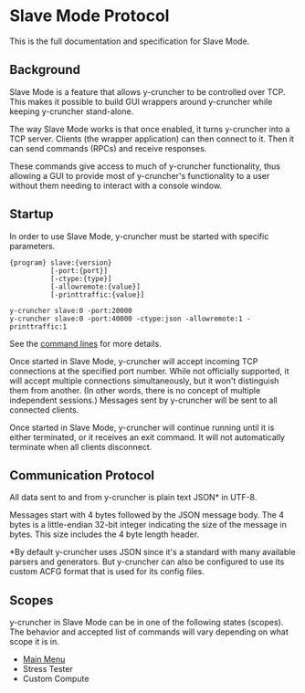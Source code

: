 # Slave Mode Protocol

This is the full documentation and specification for Slave Mode.

## Background

Slave Mode is a feature that allows y-cruncher to be controlled over TCP.
This makes it possible to build GUI wrappers around y-cruncher while keeping y-cruncher stand-alone.

The way Slave Mode works is that once enabled, it turns y-cruncher into a TCP server.
Clients (the wrapper application) can then connect to it. Then it can send commands (RPCs) and receive responses.

These commands give access to much of y-cruncher functionality, thus allowing a GUI to provide most of y-cruncher's functionality to a user without them needing to interact with a console window.


## Startup

In order to use Slave Mode, y-cruncher must be started with specific parameters.

    {program} slave:{version}
              [-port:{port}]
              [-ctype:{type}]
              [-allowremote:{value}]
              [-printtraffic:{value}]

    y-cruncher slave:0 -port:20000
    y-cruncher slave:0 -port:40000 -ctype:json -allowremote:1 -printtraffic:1

See the [command lines](/SlaveMode%20Command%20Lines.txt) for more details.

Once started in Slave Mode, y-cruncher will accept incoming TCP connections at the specified port number.
While not officially supported, it will accept multiple connections simultaneously, but it won't distinguish them from another.
(In other words, there is no concept of multiple independent sessions.)
Messages sent by y-cruncher will be sent to all connected clients.

Once started in Slave Mode, y-cruncher will continue running until it is either terminated, or it receives an exit command.
It will not automatically terminate when all clients disconnect.


## Communication Protocol

All data sent to and from y-cruncher is plain text JSON* in UTF-8.

Messages start with 4 bytes followed by the JSON message body.
The 4 bytes is a little-endian 32-bit integer indicating the size of the message in bytes.
This size includes the 4 byte length header.

*By default y-cruncher uses JSON since it's a standard with many available parsers and generators.
But y-cruncher can also be configured to use its custom ACFG format that is used for its config files.


## Scopes

y-cruncher in Slave Mode can be in one of the following states (scopes).
The behavior and accepted list of commands will vary depending on what scope it is in.

- [Main Menu](MainMenuScope.md)
- Stress Tester
- Custom Compute






